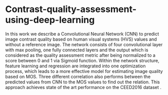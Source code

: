 # Contrast-quality-assessment-using-deep-learning
In this work we describe a Convolutional Neural Network (CNN) to predict image contrast quality based on human visual systems (HVS) values and without a reference image. The network consists of four convolutional layer with max pooling, one fully connected layers and the output which is considered as the quality assessment metric after being normalized to a score between 0 and 1 via Sigmoid function. Within the network structure, feature learning and regression are integrated into one optimization process, which leads to a more effective model for estimating image quality based on MOS. Three different correlation also performs between the predicted values from CNN to the MOS values to find out the relation. This approach achieves state of the art performance on the CEED2016 dataset .
